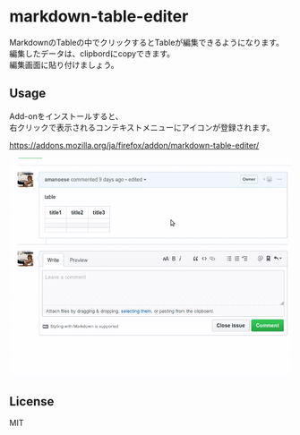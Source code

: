 markdown-table-editer
=====================

MarkdownのTableの中でクリックするとTableが編集できるようになります。  
編集したデータは、clipbordにcopyできます。  
編集画面に貼り付けましょう。  

## Usage
Add-onをインストールすると、  
右クリックで表示されるコンテキストメニューにアイコンが登録されます。  
  
https://addons.mozilla.org/ja/firefox/addon/markdown-table-editer/
  
![markdown-table-editer.gif](https://github.com/amanoese/markdown-table-editer/blob/images/markdown-table-editer-addon.gif)

## License
MIT

